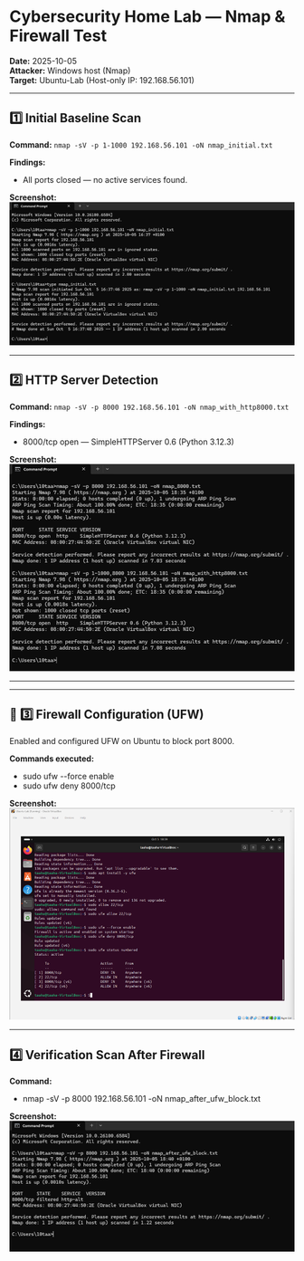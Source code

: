 # Cybersecurity Home Lab — Nmap & Firewall Test

**Date:** 2025-10-05  
**Attacker:** Windows host (Nmap)  
**Target:** Ubuntu-Lab (Host-only IP: 192.168.56.101)

---

## 1️⃣ Initial Baseline Scan
**Command:**
`nmap -sV -p 1-1000 192.168.56.101 -oN nmap_initial.txt`

**Findings:**
- All ports closed — no active services found.

**Screenshot:**  
![Initial Nmap Scan](../screenshots/nmap_initial.png)

---

## 2️⃣ HTTP Server Detection
**Command:**
`nmap -sV -p 8000 192.168.56.101 -oN nmap_with_http8000.txt`

**Findings:**
- 8000/tcp open — SimpleHTTPServer 0.6 (Python 3.12.3)

**Screenshot:**  
![Nmap with HTTP Server](../screenshots/nmap_with_http8000.png)

---

---

## 🔹 3️⃣ Firewall Configuration (UFW)
Enabled and configured UFW on Ubuntu to block port 8000.

**Commands executed:**
- sudo ufw --force enable
- sudo ufw deny 8000/tcp

**Screenshot:**  
![UFW Status](../screenshots/ufw_status.png)


---

## 4️⃣ Verification Scan After Firewall
**Command:**
- nmap -sV -p 8000 192.168.56.101 -oN nmap_after_ufw_block.txt

**Screenshot:**  
![Nmap After UFW Block](../screenshots/nmap_after_ufw_block.png)
